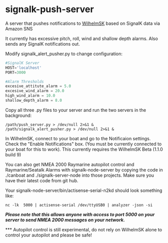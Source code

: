 # signalk-push-server
A server that pushes notifications to [WilhelmSK](https://itunes.apple.com/us/app/wilhelmsk/id1150499484?mt=8) based on SignalK data via Amazon SNS

It currently has excessive pitch, roll, wind and shallow depth alarms. Also sends any SignalK notifications out.

Modify signalk_alert_pusher.py to change configuration:

```python
#SignalK Server
HOST='localhost'
PORT=3000

#Alarm Thresholds
excesive_attitute_alarm = 5.0
excesive_wind_alarm = 20.0
high_wind_alarm = 10.0
shallow_depth_alarm = 8.0
```

Copy all three .py files to your server and run the two servers in the background:
```
/path/push_server.py > /dev/null 2>&1 &
/path/signalk_alert_pusher.py > /dev/null 2>&1 &
```

In WilhelmSK, connect to your boat and go to the Notificaion settings. Check the "Enable Notifications" box. (You must be currently connected to your boat for this to work).
This currently requires the WilhelmSK Beta (1.1.0 build 9)

You can also get NMEA 2000 Raymarine autopilot control and Raymarine/Seatalk Alarms with signalk-node-server by copying the code in ./canboat and ./signalk-server-node into those projects. Make sure you have their latest code from git hub.

Your signalk-node-server/bin/actisense-serial-n2kd should look something like:

```
nc -lk  5000 | actisense-serial /dev/ttyUSB0 | analyzer -json -si
```

***Please note that this allows anyone with access to port 5000 on your server to send NMEA 2000 messages on your network.***

*** Autopilot control is still experimental, do not rely on WilhelmSK alone to control your autopilot and please be safe!
